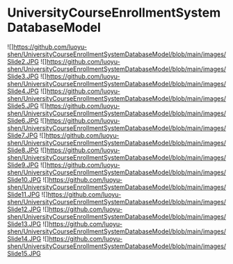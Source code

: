 # UniversityCourseEnrollmentSystemDatabaseModel
![]https://github.com/luoyu-shen/UniversityCourseEnrollmentSystemDatabaseModel/blob/main/images/Slide2.JPG
![]https://github.com/luoyu-shen/UniversityCourseEnrollmentSystemDatabaseModel/blob/main/images/Slide3.JPG
![]https://github.com/luoyu-shen/UniversityCourseEnrollmentSystemDatabaseModel/blob/main/images/Slide4.JPG
![]https://github.com/luoyu-shen/UniversityCourseEnrollmentSystemDatabaseModel/blob/main/images/Slide5.JPG
![]https://github.com/luoyu-shen/UniversityCourseEnrollmentSystemDatabaseModel/blob/main/images/Slide6.JPG
![]https://github.com/luoyu-shen/UniversityCourseEnrollmentSystemDatabaseModel/blob/main/images/Slide7.JPG
![]https://github.com/luoyu-shen/UniversityCourseEnrollmentSystemDatabaseModel/blob/main/images/Slide8.JPG
![]https://github.com/luoyu-shen/UniversityCourseEnrollmentSystemDatabaseModel/blob/main/images/Slide9.JPG
![]https://github.com/luoyu-shen/UniversityCourseEnrollmentSystemDatabaseModel/blob/main/images/Slide10.JPG
![]https://github.com/luoyu-shen/UniversityCourseEnrollmentSystemDatabaseModel/blob/main/images/Slide11.JPG
![]https://github.com/luoyu-shen/UniversityCourseEnrollmentSystemDatabaseModel/blob/main/images/Slide12.JPG
![]https://github.com/luoyu-shen/UniversityCourseEnrollmentSystemDatabaseModel/blob/main/images/Slide13.JPG
![]https://github.com/luoyu-shen/UniversityCourseEnrollmentSystemDatabaseModel/blob/main/images/Slide14.JPG
![]https://github.com/luoyu-shen/UniversityCourseEnrollmentSystemDatabaseModel/blob/main/images/Slide15.JPG
